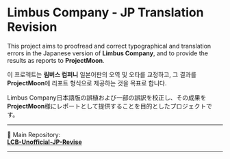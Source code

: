 # Limbus Company - JP Translation Revision

This project aims to proofread and correct typographical and translation errors in the Japanese version of **Limbus Company**, and to provide the results as reports to **ProjectMoon**.

이 프로젝트는 **림버스 컴퍼니** 일본어판의 오역 및 오타를 교정하고, 그 결과를 **ProjectMoon**에 리포트 형식으로 제공하는 것을 목표로 합니다.

Limbus Company日本語版の誤植および一部の誤訳を校正し、その成果を**ProjectMoon**様にレポートとして提供することを目的としたプロジェクトです。

---

🔗 Main Repository:  
[**LCB-Unofficial-JP-Revise**](https://github.com/LCB-Unofficial-JP-Revise/LCB-Unofficial-JP-Revise)

---
